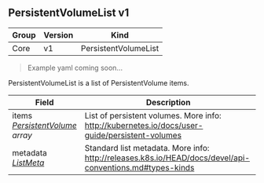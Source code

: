 ## PersistentVolumeList v1

Group        | Version     | Kind
------------ | ---------- | -----------
Core | v1 | PersistentVolumeList

> Example yaml coming soon...



PersistentVolumeList is a list of PersistentVolume items.



Field        | Description
------------ | -----------
items <br /> *[PersistentVolume](#persistentvolume-v1) array* | List of persistent volumes. More info: http://kubernetes.io/docs/user-guide/persistent-volumes
metadata <br /> *[ListMeta](#listmeta-unversioned)* | Standard list metadata. More info: http://releases.k8s.io/HEAD/docs/devel/api-conventions.md#types-kinds


